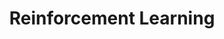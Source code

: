---
# Page settings
layout: homepage
keywords:

# Hero section
title: Reinforcement Learning
description:

# Grid navigation

---